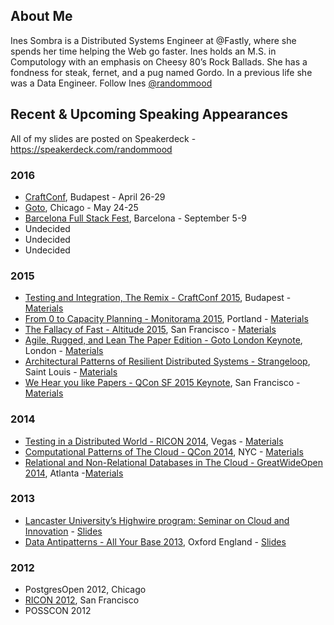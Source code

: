 ## About Me
Ines Sombra is a Distributed Systems Engineer at @Fastly, where she spends her time helping the Web go faster. Ines holds an M.S. in Computology with an emphasis on Cheesy 80’s Rock Ballads. She has a fondness for steak, fernet, and a pug named Gordo. In a previous life she was a Data Engineer. Follow Ines [@randommood](https://twitter.com/randommood)

## Recent & Upcoming Speaking Appearances

All of my slides are posted on Speakerdeck - https://speakerdeck.com/randommood

### 2016
* [CraftConf](http://www.craft-conf.com/2016), Budapest - April 26-29
* [Goto](http://gotocon.com/chicago-2016/), Chicago - May 24-25
* [Barcelona Full Stack Fest](http://2016.fullstackfest.com/), Barcelona - September 5-9
* Undecided
* Undecided
* Undecided

### 2015
* [Testing and Integration, The Remix - CraftConf 2015](http://craft-conf.com/2015), Budapest - [Materials](https://github.com/randommood/Craftconf2015)
* [From 0 to Capacity Planning - Monitorama 2015](http://monitorama.com/), Portland - [Materials](https://github.com/Randommood/ZerotoCapacityPlanning)
* [The Fallacy of Fast - Altitude 2015](https://fastly.com/altitude), San Francisco - [Materials](https://github.com/Randommood/FallacyOfFast)
* [Agile, Rugged, and Lean The Paper Edition - Goto London Keynote](http://gotocon.com/goto-london-2015/), London - [Materials](https://github.com/Randommood/GotoLondon2015)
* [Architectural Patterns of Resilient Distributed Systems - Strangeloop](http://www.thestrangeloop.com/), Saint Louis - [Materials](https://github.com/Randommood/Strangeloop2015)
* [We Hear you like Papers - QCon SF 2015 Keynote](https://qconsf.com/), San Francisco - [Materials](https://github.com/Randommood/QConSF2015)

### 2014
* [Testing in a Distributed World - RICON 2014](http://ricon.io/archive/2014/index.html), Vegas - [Materials](https://github.com/randommood/ricon2014)
* [Computational Patterns of The Cloud - QCon 2014](https://qconnewyork.com/ny2014/schedule-2014.html), NYC - [Materials](https://github.com/Randommood/QConNYC2014)
* [Relational and Non-Relational Databases in The Cloud - GreatWideOpen 2014](http://greatwideopen.org/2014/), Atlanta -[Materials](https://github.com/Randommood/GreatWideOpen2014)

### 2013
* [Lancaster University’s Highwire program: Seminar on Cloud and Innovation](http://www.highwire.lancs.ac.uk/events/Preview/1058) - [Slides](https://speakerdeck.com/randommood/how-the-cloud-is-changing-the-world)
* [Data Antipatterns - All Your Base 2013](http://allyourbaseconf.com/2013/), Oxford England - [Slides](https://speakerdeck.com/randommood/data-antipatterns-all-your-base)

### 2012
* PostgresOpen 2012, Chicago
* [RICON 2012](http://ricon.io/archive/2012/index.html), San Francisco
* POSSCON 2012
